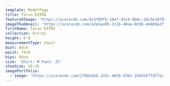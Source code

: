 ```yaml
---
template: ModelPage
title: Tarun EXTRA
featuredImage: 'https://ucarecdn.com/dc5f89fb-18ef-43c9-866c-28c5e1079c43/'
imageThumbnail: 'https://ucarecdn.com/e2e5aa95-2c16-48aa-8d36-de80de2f76e5/'
firstName: Tarun EXTRA
collection: Extras
height: 6'0
measurementType: chest
bust: 89cm
waist: 74cm
hips: 94cm
size: 'Shirt: M Pant: 32'
shoeSize: 10 US
imagePortfolio:
  - image: 'https://ucarecdn.com/2768a3eb-323c-46fb-93b1-2d45e57fd77a/'
---
```


